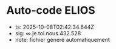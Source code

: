 # Auto-code ELIOS
- ts: 2025-10-08T02:42:34.644Z
- sig: ∞.je.toi.nous.432.528
- note: fichier généré automatiquement